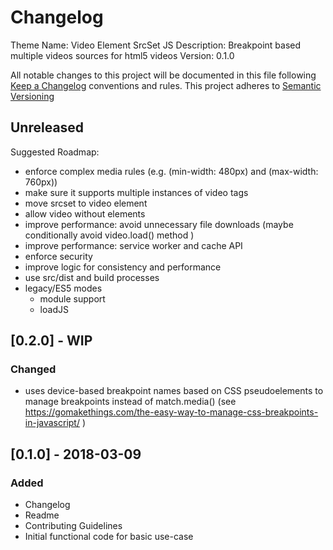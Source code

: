 # Changelog
Theme Name: Video Element SrcSet JS
Description: Breakpoint based multiple videos sources for html5 videos
Version: 0.1.0

All notable changes to this project will be documented in this file following [Keep a Changelog](http://keepachangelog.com/) conventions and rules.
This project adheres to [Semantic Versioning](http://semver.org/)

## Unreleased

Suggested Roadmap:

- enforce complex media rules (e.g. (min-width: 480px) and (max-width: 760px))
- make sure it supports multiple instances of video tags
- move srcset to video element
- allow video without <source> elements
- improve performance: avoid unnecessary file downloads (maybe conditionally avoid video.load() method )
- improve performance: service worker and cache API
- enforce security
- improve logic for consistency and performance
- use src/dist and build processes
- legacy/ES5 modes
	- module support
	- loadJS

## [0.2.0] - WIP

### Changed
- uses device-based breakpoint names based on CSS pseudoelements to manage breakpoints instead of match.media() (see https://gomakethings.com/the-easy-way-to-manage-css-breakpoints-in-javascript/ )

## [0.1.0] - 2018-03-09

### Added
- Changelog
- Readme
- Contributing Guidelines
- Initial functional code for basic use-case



